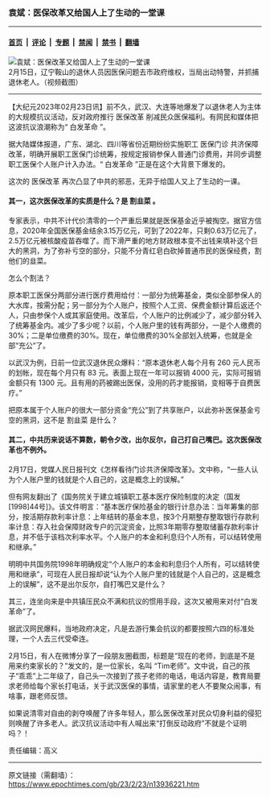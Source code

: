 ### 袁斌：医保改革又给国人上了生动的一堂课

---

#### [首页](../../../..?n13936221) &nbsp;|&nbsp; [评论](../../../../../epoch-comment?n13936221) &nbsp;|&nbsp; [专题](../../../../../epoch-special?n13936221) &nbsp;|&nbsp; [禁闻](../../../../../epoch-news?n13936221) &nbsp;|&nbsp; [禁书](../../../../../books?n13936221) &nbsp;|&nbsp; [翻墙](https://github.com/gfw-breaker/nogfw/blob/master/README.md?n13936221)


<div><img alt="袁斌：医保改革又给国人上了生动的一堂课" class="attachment-djy_600_400 size-djy_600_400 wp-post-image" src="https://i.epochtimes.com/assets/uploads/2023/02/id13932247-anshan2FotoJet-600x400.jpg"/>
<div class="caption">
 2月15日，辽宁鞍山的退休人员因医保问题去市政府维权，当局出动特警，并抓捕退休老人。（视频截图）
</div></div><hr/><div class="post_content" id="artbody" itemprop="articleBody">
 <!-- article content begin -->
 <p>
  【大纪元2023年02月23日讯】前不久，武汉、大连等地爆发了以退休老人为主体的大规模抗议活动，反对政府推行
  <ok href="https://www.epochtimes.com/gb/tag/%E5%8C%BB%E4%BF%9D%E6%94%B9%E9%9D%A9.html">
   医保改革
  </ok>
  削减民众医保福利。有网民和媒体把这波抗议浪潮称为“
  <ok href="https://www.epochtimes.com/gb/tag/%E7%99%BD%E5%8F%91%E9%9D%A9%E5%91%BD.html">
   白发革命
  </ok>
  ”。
 </p>
 <p>
  据大陆媒体报道，广东、湖北、四川等省份近期纷纷实施职工
  <ok href="https://www.epochtimes.com/gb/tag/%E5%8C%BB%E4%BF%9D%E9%97%A8%E8%AF%8A.html">
   医保门诊
  </ok>
  共济保障改革，明确开展职工医保门诊统筹，按规定报销参保人普通门诊费用，并同步调整职工医保个人账户计入办法。“
  <ok href="https://www.epochtimes.com/gb/tag/%E7%99%BD%E5%8F%91%E9%9D%A9%E5%91%BD.html">
   白发革命
  </ok>
  ”正是在这个大背景下爆发的。
 </p>
 <p>
  这次的
  <ok href="https://www.epochtimes.com/gb/tag/%E5%8C%BB%E4%BF%9D%E6%94%B9%E9%9D%A9.html">
   医保改革
  </ok>
  再次凸显了中共的邪恶，无异于给国人又上了生动的一课。
 </p>
 <h4>
  其一，这次医保改革的实质是什么？是
  <ok href="https://www.epochtimes.com/gb/tag/%E5%89%B2%E9%9F%AD%E8%8F%9C.html">
   割韭菜
  </ok>
  。
 </h4>
 <p>
  专家表示，中共不计代价清零的一个严重后果就是医保基金近乎被掏空。据官方信息，2020年全国医保基金结余3.15万亿元，可到了2022年，只剩0.63万亿元了，2.5万亿元被核酸疫苗吞噬了。而下滑严重的地方财政根本变不出钱来填补这个巨大的黑洞，为了弥补亏空的部分，只能不分青红皂白砍掉普通市民的医保经费，割他们的韭菜。
 </p>
 <p>
  怎么个割法？
 </p>
 <p>
  原本职工医保分两部分进行医疗费用给付：一部分为统筹基金，类似全部参保人的大水库，按需分配；另一部分为个人账户，按照个人工资、保费金额计算后返还个人，只由参保个人或其家庭使用。改革后，个人账户的比例减少了，减少部分转入了统筹基金内。减少了多少呢？以前，个人账户里的钱有两部分，一是个人缴费的30%；二是单位缴费的30%。现在，单位缴费的30%全部划入统筹，也就是全部“充公”了。
 </p>
 <p>
  以武汉为例，日前一位武汉退休民众爆料：“原本退休老人每个月有 260 元人民币的划帐，现在每个月只有 83 元。表面上现在一年可以报销 4000 元，实际可报销金额只有 1300 元。且有用的药被踢出医保，没用的药才能报销，变相等于自费医疗。”
 </p>
 <p>
  把原本属于个人账户的很大一部分资金“充公”到了共享账户，以此弥补医保基金亏空的黑洞，这不是
  <ok href="https://www.epochtimes.com/gb/tag/%E5%89%B2%E9%9F%AD%E8%8F%9C.html">
   割韭菜
  </ok>
  是什么？
 </p>
 <h4>
  其二，中共历来说话不算数，朝令夕改，出尔反尔，自己打自己嘴巴。这次医保改革也不例外。
 </h4>
 <p>
  2月17日，党媒人民日报刊文《怎样看待门诊共济保障改革》。文中称，“一些人认为个人账户里的钱就是个人自己的，这是概念上的误解。”
 </p>
 <p>
  但有网友翻出了《国务院关于建立城镇职工基本医疗保险制度的决定（国发[1998]44号]》。该文件明言：“基本医疗保险基金的银行计息办法：当年筹集的部分，按活期存款利率计息：上年结转的基金本息，按3个月期整存整取银行存款利率计息：存入社会保障财政专户的沉淀资金，比照3年期零存整取储蓄存款利率计息，并不低于该档次利率水平。个人账户的本金和利息归个人所有，可以结转使用和继承。”
 </p>
 <p>
  明明中共国务院1998年明确规定“个人账户的本金和利息归个人所有，可以结转使用和继承”，可现在人民日报却说“认为个人账户里的钱就是个人自己的，这是概念上的误解”，这不是出尔反尔，自打嘴巴又是什么？
 </p>
 <p>
  其三，连坐向来是中共镇压民众不满和抗议的惯用手段，这次又被用来对付“白发革命”了。
 </p>
 <p>
  据武汉网民爆料，当地政府决定，凡是去游行集会抗议的都要按照六四的标准处理，一个人去三代受牵连。
 </p>
 <p>
  2月15日，有人在微博分享了一段朋友圈截图，标题是“现在的老师，到底是不是用来约束家长的？”发文的，是一位家长，名叫 “Tim老师”。文中说，自己的孩子“乖乖”上二年级了，自己头一次接到了孩子老师的电话，电话内容是，教育局要求老师给每个家长打电话，关于武汉医保的事情，请家里的老人不要聚众闹事，有啥事，跟老师反馈。
 </p>
 <p>
  如果说清零对自由的剥夺唤醒了许多年轻人，那么医保改革对民众切身利益的侵犯则唤醒了许多老人。武汉抗议活动中有人喊出来“打倒反动政府”不就是个证明吗？！
 </p>
 <p>
  责任编辑：高义
 </p>
 <!-- article content end -->
 <div id="below_article_ad">
 </div>
</div>


---

原文链接（需翻墙）：https://www.epochtimes.com/gb/23/2/23/n13936221.htm
